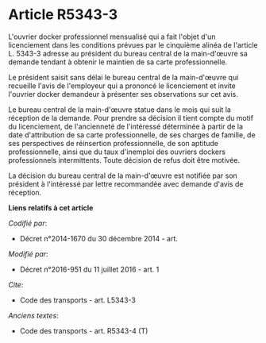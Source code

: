 # Article R5343-3

L'ouvrier docker professionnel mensualisé qui a fait l'objet d'un licenciement dans les conditions prévues par le cinquième
alinéa de l'article L. 5343-3 adresse au président du bureau central de la main-d'œuvre sa demande tendant à obtenir le
maintien de sa carte professionnelle. 

Le président saisit sans délai le bureau central de la main-d'œuvre qui recueille l'avis de l'employeur qui a prononcé le
licenciement et invite l'ouvrier docker demandeur à présenter ses observations sur cet avis. 

Le bureau central de la main-d'œuvre statue dans le mois qui suit la réception de la demande. Pour prendre sa décision il
tient compte du motif du licenciement, de l'ancienneté de l'intéressé déterminée à partir de la date d'attribution de sa
carte professionnelle, de ses charges de famille, de ses perspectives de réinsertion professionnelle, de son aptitude
professionnelle, ainsi que du taux d'inemploi des ouvriers dockers professionnels intermittents. Toute décision de refus doit
être motivée. 

La décision du bureau central de la main-d'œuvre est notifiée par son président à l'intéressé par lettre recommandée avec
demande d'avis de réception.

**Liens relatifs à cet article**

_Codifié par_:

  - Décret n°2014-1670 du 30 décembre 2014 - art.

_Modifié par_:

  - Décret n°2016-951 du 11 juillet 2016 - art. 1

_Cite_:

  - Code des transports - art. L5343-3

_Anciens textes_:

  - Code des transports - art. R5343-4 (T)
